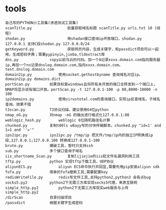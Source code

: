 # tools
	自己写的PYTHON小工具集(渗透测试工具集)
	scanTitle.py                批量获取域名标题 scanTitle.py urls.txt 10 (线程)
	shodan.py                   用shadan接口查询ip开放端口，shodan.py 127.0.0.1 支持C段shodan.py 127.0.0.0/24	
	getKeyword.py               获取网页内容，生成关键字，和passdict项目可以一起用，生成密码字典；需要pypinyin,jieba,tldextract库
	dns.py			    copy以前乌云的代码。加一个A记录xxxx.domain.com指向服务器ip,再加一个ns记录dnslog.domain.com,指向xxxx.domain.com。test.dnslog.domain.com
	domain2ip.py		    使用socket.gethostbyname 查询域名对应ip。domain2ip.py domains.dict
	portScan.py		    如果目标是windows且将所有未开放的端口全转发到一个端口上，NMAP将显示说有端口开放。portScan.py -t 127.0.0.1-100 -p 80,8000-10000 -n 100 
	ip2domains.py		    使用virustotal.com的查询接口，实现ip反查域名，子域名查询。效果不错
	t3scan.py		    T3协议扫描，建议使用64位python
	nmap_oG.py		    对nmap -oG 的输出进行格式化127.0.0.1:80
	weblogic_hash.py	    weblogic 6位随机路径名计算
	chunked.py		    复制t00ls w8ayy写的分块传输脚本。chunked.py "id=1' and 1=1 and ''='"
	ips2ipc.py		    ips2ipc.py /tmp/ip 把文件/tmp/ip内的独立IP转换成ip段,127.0.0.1;127.0.0.100 转换成127.0.0.1-100
	brute.py 		    爆破工具，暂时只支持ssh
	sub.py 			    多个接口查询子域名
	iis_shortname_Scan.py 	    复制lijiejie的iis短文件名漏洞利用工具
	tftp.py 		    python 实现tftp下载工具，UDP协议
 	aliyunECS.py 		    aliyun ECS命令执行并回显,需要先用pip安装aliyun sdk
	fofa.py 		    简单的fofa搜索工具,需要配置key
	redisWriteFile.py 	    redis写文件工具,支持python2,python3 会有点bug
	socks5.py2 		    python2下无需三方库实现socks5代理，来原互联网
	simple_http.py2 	    python2下无需三方库现实web服务与上传simple_http.py2	
	/dirScan		    目录扫描项目
	/passdict 		    根据关键字生成密码

